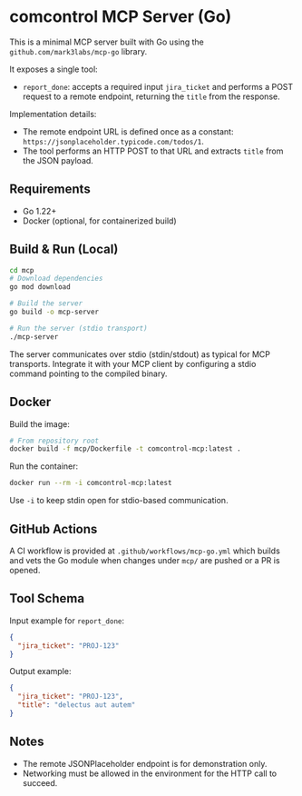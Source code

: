 # comcontrol MCP Server (Go)

This is a minimal MCP server built with Go using the `github.com/mark3labs/mcp-go` library.

It exposes a single tool:
- `report_done`: accepts a required input `jira_ticket` and performs a POST request to a remote endpoint, returning the `title` from the response.

Implementation details:
- The remote endpoint URL is defined once as a constant: `https://jsonplaceholder.typicode.com/todos/1`.
- The tool performs an HTTP POST to that URL and extracts `title` from the JSON payload.

## Requirements
- Go 1.22+
- Docker (optional, for containerized build)

## Build & Run (Local)

```bash
cd mcp
# Download dependencies
go mod download

# Build the server
go build -o mcp-server

# Run the server (stdio transport)
./mcp-server
```

The server communicates over stdio (stdin/stdout) as typical for MCP transports. Integrate it with your MCP client by configuring a stdio command pointing to the compiled binary.

## Docker

Build the image:

```bash
# From repository root
docker build -f mcp/Dockerfile -t comcontrol-mcp:latest .
```

Run the container:

```bash
docker run --rm -i comcontrol-mcp:latest
```

Use `-i` to keep stdin open for stdio-based communication.

## GitHub Actions
A CI workflow is provided at `.github/workflows/mcp-go.yml` which builds and vets the Go module when changes under `mcp/` are pushed or a PR is opened.

## Tool Schema
Input example for `report_done`:

```json
{
  "jira_ticket": "PROJ-123"
}
```

Output example:

```json
{
  "jira_ticket": "PROJ-123",
  "title": "delectus aut autem"
}
```

## Notes
- The remote JSONPlaceholder endpoint is for demonstration only.
- Networking must be allowed in the environment for the HTTP call to succeed.
